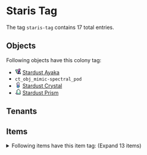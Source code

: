 # Staris Tag

The tag `staris-tag` contains 17 total entries.

## Objects

Following objects have this colony tag:

- <img src="https://raw.githubusercontent.com/Ceterai/Enternia/main/objects/biome/alterash/ayaka/ct_ayaka_stardust_tree.png" alt="Stardust Ayaka icon" loading="lazy" height=16px width="auto" /> [Stardust Ayaka](https://ceterai.github.io/MyEnternia/Wiki/StardustAyaka)
- `ct_obj_mimic-spectral_pod`
- <img src="https://raw.githubusercontent.com/Ceterai/Enternia/main/objects/biome/stardust/ct_stardust_crystal/icon.png" alt="Stardust Crystal icon" loading="lazy" height=16px width="auto" /> [Stardust Crystal](https://ceterai.github.io/MyEnternia/Wiki/StardustCrystal)
- <img src="https://raw.githubusercontent.com/Ceterai/Enternia/main/objects/biome/stardust/ct_stardust_prism/icon.png" alt="Stardust Prism icon" loading="lazy" height=16px width="auto" /> [Stardust Prism](https://ceterai.github.io/MyEnternia/Wiki/StardustPrism)

## Tenants

## Items

<details><summary>Following items have this item tag: (Expand 13 items)</summary>

- <img src="https://raw.githubusercontent.com/Ceterai/Enternia/main/items/active/alta/spawners/drones/crystal.png" alt="Crystallized Scout Drone ★ icon" loading="lazy" height=16px width="auto" /> [Crystallized Scout Drone ★](https://ceterai.github.io/MyEnternia/Wiki/CrystallizedScoutDrone)
- <img src="https://raw.githubusercontent.com/Ceterai/Enternia/main/items/active/weapons/melee/alta/heavy/ct_astralis.png" alt="Astralis ★★ icon" loading="lazy" height=16px width="auto" /> [Astralis ★★](https://ceterai.github.io/MyEnternia/Wiki/Astralis)
- <img src="https://raw.githubusercontent.com/Ceterai/Enternia/main/items/active/weapons/melee/alta/heavy/ct_celeste.png" alt="Celeste ★★★ icon" loading="lazy" height=16px width="auto" /> [Celeste ★★★](https://ceterai.github.io/MyEnternia/Wiki/Celeste)
- <img src="https://raw.githubusercontent.com/Ceterai/Enternia/main/items/active/weapons/melee/alta/spear/ct_lira.png" alt="Lira ★★ icon" loading="lazy" height=16px width="auto" /> [Lira ★★](https://ceterai.github.io/MyEnternia/Wiki/Lira)
- <img src="https://raw.githubusercontent.com/Ceterai/Enternia/main/items/generic/food/tier4/ct_nia_cocktail.png" alt="Staris Cocktail ★ icon" loading="lazy" height=16px width="auto" /> [Staris Cocktail ★](https://ceterai.github.io/MyEnternia/Wiki/StarisCocktail)
- <img src="https://raw.githubusercontent.com/Ceterai/Enternia/main/items/active/weapons/ranged/alta/heavy/ct_phase_cannon.png" alt="Phase Cannon ★★★ icon" loading="lazy" height=16px width="auto" /> [Phase Cannon ★★★](https://ceterai.github.io/MyEnternia/Wiki/PhaseCannon)
- <img src="https://raw.githubusercontent.com/Ceterai/Enternia/main/items/active/shields/ct_protolaris.png" alt="Ikai Protolaris ★ icon" loading="lazy" height=16px width="auto" /> [Ikai Protolaris ★](https://ceterai.github.io/MyEnternia/Wiki/IkaiProtolaris)
- <img src="https://raw.githubusercontent.com/Ceterai/Enternia/main/items/active/weapons/melee/alta/light/ct_sinigai.png" alt="Sinigai ★★ icon" loading="lazy" height=16px width="auto" /> [Sinigai ★★](https://ceterai.github.io/MyEnternia/Wiki/Sinigai)
- <img src="https://raw.githubusercontent.com/Ceterai/Enternia/main/items/active/weapons/melee/alta/heavy/ct_spectre.png" alt="Spectre icon" loading="lazy" height=16px width="auto" /> [Spectre](https://ceterai.github.io/MyEnternia/Wiki/Spectre)
- <img src="https://raw.githubusercontent.com/Ceterai/Enternia/main/items/active/weapons/ranged/alta/wrist/ct_starburst.png" alt="Starburst ★★ icon" loading="lazy" height=16px width="auto" /> [Starburst ★★](https://ceterai.github.io/MyEnternia/Wiki/Starburst)
- <img src="https://raw.githubusercontent.com/Ceterai/Enternia/main/items/generic/crafting/ct_stardust.png" alt="Stardust icon" loading="lazy" height=16px width="auto" /> [Stardust](https://ceterai.github.io/MyEnternia/Wiki/Stardust)
- <img src="https://raw.githubusercontent.com/Ceterai/Enternia/main/items/active/weapons/melee/alta/light/ct_staris_sword.png" alt="Staris Sword ★ icon" loading="lazy" height=16px width="auto" /> [Staris Sword ★](https://ceterai.github.io/MyEnternia/Wiki/StarisSword)
- <img src="https://raw.githubusercontent.com/Ceterai/Enternia/main/items/active/weapons/melee/alta/spear/ct_winged_halberd.png" alt="Winged Halberd ★ icon" loading="lazy" height=16px width="auto" /> [Winged Halberd ★](https://ceterai.github.io/MyEnternia/Wiki/WingedHalberd)

</details>
